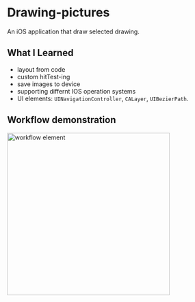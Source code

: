 # Drawing-pictures

An iOS application that draw selected drawing.

## What I Learned
 - layout from code
 - custom hitTest-ing
 - save images to device
 - supporting differnt IOS operation systems
 - UI elements: `UINavigationController`, `CALayer`, `UIBezierPath`.
 
 ## Workflow demonstration
  <img alt="workflow element" src="ForReadmeFiles/DrawingPictures app demo.gif" width="380" />
